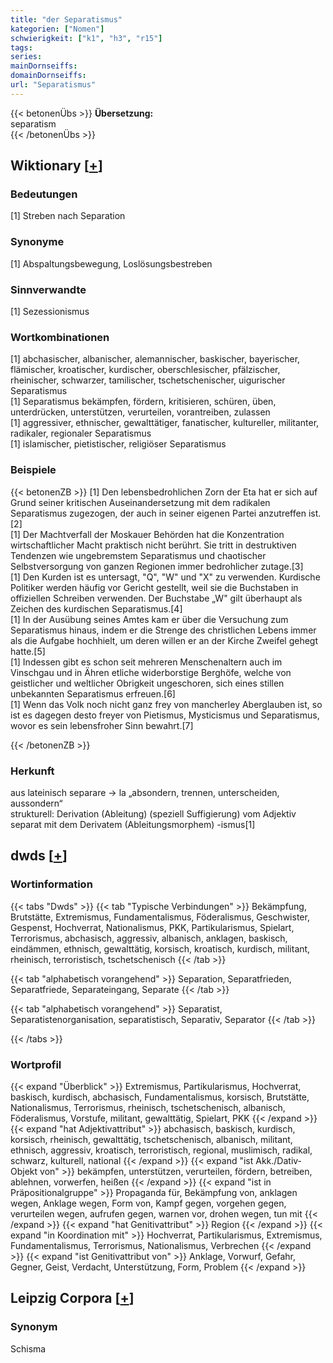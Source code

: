 ```yaml
---
title: "der Separatismus"
kategorien: ["Nomen"]
schwierigkeit: ["k1", "h3", "r15"]
tags:
series:
mainDornseiffs:
domainDornseiffs:
url: "Separatismus"
---
```


{{< betonenÜbs >}}
**Übersetzung:**  
separatism  
{{< /betonenÜbs >}}

## Wiktionary [[+](https://de.wiktionary.org/wiki/Separatismus)]

### Bedeutungen
[1] Streben nach Separation  

### Synonyme
[1] Abspaltungsbewegung, Loslösungsbestreben  

### Sinnverwandte
[1] Sezessionismus  

### Wortkombinationen
[1] abchasischer, albanischer, alemannischer, baskischer, bayerischer, flämischer, kroatischer, kurdischer, oberschlesischer, pfälzischer, rheinischer, schwarzer, tamilischer, tschetschenischer, uigurischer Separatismus  
[1] Separatismus bekämpfen, fördern, kritisieren, schüren, üben, unterdrücken, unterstützen, verurteilen, vorantreiben, zulassen  
[1] aggressiver, ethnischer, gewalttätiger, fanatischer, kultureller, militanter, radikaler, regionaler Separatismus  
[1] islamischer, pietistischer, religiöser Separatismus  

### Beispiele
{{< betonenZB >}}
[1] Den lebensbedrohlichen Zorn der Eta hat er sich auf Grund seiner kritischen Auseinandersetzung mit dem radikalen Separatismus zugezogen, der auch in seiner eigenen Partei anzutreffen ist.[2]  
[1] Der Machtverfall der Moskauer Behörden hat die Konzentration wirtschaftlicher Macht praktisch nicht berührt. Sie tritt in destruktiven Tendenzen wie ungebremstem Separatismus und chaotischer Selbstversorgung von ganzen Regionen immer bedrohlicher zutage.[3]  
[1] Den Kurden ist es untersagt, "Q", "W" und "X" zu verwenden. Kurdische Politiker werden häufig vor Gericht gestellt, weil sie die Buchstaben in offiziellen Schreiben verwenden. Der Buchstabe „W" gilt überhaupt als Zeichen des kurdischen Separatismus.[4]  
[1] In der Ausübung seines Amtes kam er über die Versuchung zum Separatismus hinaus, indem er die Strenge des christlichen Lebens immer als die Aufgabe hochhielt, um deren willen er an der Kirche Zweifel gehegt hatte.[5]  
[1] Indessen gibt es schon seit mehreren Menschenaltern auch im Vinschgau und in Ähren etliche widerborstige Berghöfe, welche von geistlicher und weltlicher Obrigkeit ungeschoren, sich eines stillen unbekannten Separatismus erfreuen.[6]  
[1] Wenn das Volk noch nicht ganz frey von mancherley Aberglauben ist, so ist es dagegen desto freyer von Pietismus, Mysticismus und Separatismus, wovor es sein lebensfroher Sinn bewahrt.[7]  

{{< /betonenZB >}}
### Herkunft
aus lateinisch separare → la „absondern, trennen, unterscheiden, aussondern“  
strukturell: Derivation (Ableitung) (speziell Suffigierung) vom Adjektiv separat mit dem Derivatem (Ableitungsmorphem) -ismus[1]  



## dwds [[+](https://www.dwds.de/wb/Separatismus)]

### Wortinformation
{{< tabs "Dwds" >}}
{{< tab "Typische Verbindungen" >}}
Bekämpfung, Brutstätte, Extremismus, Fundamentalismus, Föderalismus, Geschwister, Gespenst, Hochverrat, Nationalismus, PKK, Partikularismus, Spielart, Terrorismus, abchasisch, aggressiv, albanisch, anklagen, baskisch, eindämmen, ethnisch, gewalttätig, korsisch, kroatisch, kurdisch, militant, rheinisch, terroristisch, tschetschenisch
{{< /tab >}}

{{< tab "alphabetisch vorangehend" >}}
Separation, Separatfrieden, Separatfriede, Separateingang, Separate
{{< /tab >}}

{{< tab "alphabetisch vorangehend" >}}
Separatist, Separatistenorganisation, separatistisch, Separativ, Separator
{{< /tab >}}

{{< /tabs >}}

### Wortprofil
{{< expand "Überblick" >}} Extremismus, Partikularismus, Hochverrat, baskisch, kurdisch, abchasisch, Fundamentalismus, korsisch, Brutstätte, Nationalismus, Terrorismus, rheinisch, tschetschenisch, albanisch, Föderalismus, Vorstufe, militant, gewalttätig, Spielart, PKK {{< /expand >}}
{{< expand "hat Adjektivattribut" >}} abchasisch, baskisch, kurdisch, korsisch, rheinisch, gewalttätig, tschetschenisch, albanisch, militant, ethnisch, aggressiv, kroatisch, terroristisch, regional, muslimisch, radikal, schwarz, kulturell, national {{< /expand >}}
{{< expand "ist Akk./Dativ-Objekt von" >}} bekämpfen, unterstützen, verurteilen, fördern, betreiben, ablehnen, vorwerfen, heißen {{< /expand >}}
{{< expand "ist in Präpositionalgruppe" >}} Propaganda für, Bekämpfung von, anklagen wegen, Anklage wegen, Form von, Kampf gegen, vorgehen gegen, verurteilen wegen, aufrufen gegen, warnen vor, drohen wegen, tun mit {{< /expand >}}
{{< expand "hat Genitivattribut" >}} Region {{< /expand >}}
{{< expand "in Koordination mit" >}} Hochverrat, Partikularismus, Extremismus, Fundamentalismus, Terrorismus, Nationalismus, Verbrechen {{< /expand >}}
{{< expand "ist Genitivattribut von" >}} Anklage, Vorwurf, Gefahr, Gegner, Geist, Verdacht, Unterstützung, Form, Problem {{< /expand >}}

## Leipzig Corpora [[+](https://corpora.uni-leipzig.de/en/res?word=Separatismus&corpusId=deu_newscrawl-public_2018)]


### Synonym
Schisma

